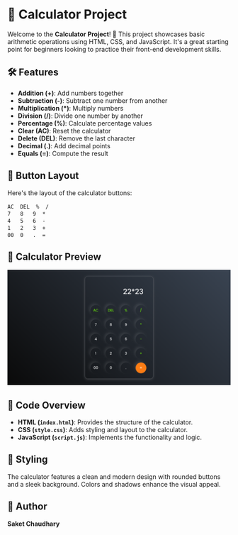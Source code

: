# 📱 Calculator Project

Welcome to the **Calculator Project**! 🎉 This project showcases basic arithmetic operations using HTML, CSS, and JavaScript. It's a great starting point for beginners looking to practice their front-end development skills.

## 🛠️ Features

- **Addition (+)**: Add numbers together
- **Subtraction (-)**: Subtract one number from another
- **Multiplication (*)**: Multiply numbers
- **Division (/)**: Divide one number by another
- **Percentage (%)**: Calculate percentage values
- **Clear (AC)**: Reset the calculator
- **Delete (DEL)**: Remove the last character
- **Decimal (.)**: Add decimal points
- **Equals (=)**: Compute the result

## 🔢 Button Layout

Here's the layout of the calculator buttons:

```
AC  DEL  %  /
7   8   9  *
4   5   6  -
1   2   3  +
00  0   .  =
```

## 📸 Calculator Preview

![Calculator Preview](Calculator.png) 


## 🧩 Code Overview

- **HTML (`index.html`)**: Provides the structure of the calculator.
- **CSS (`style.css`)**: Adds styling and layout to the calculator.
- **JavaScript (`script.js`)**: Implements the functionality and logic.

## 🎨 Styling

The calculator features a clean and modern design with rounded buttons and a sleek background. Colors and shadows enhance the visual appeal.


## 👥 Author

**Saket Chaudhary**

